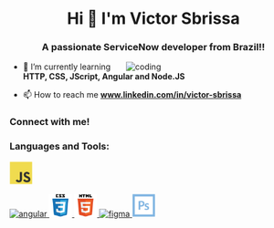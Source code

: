 <h1 align="middle">Hi 👋 I'm Victor Sbrissa</h1>
<h3 align="middle">A passionate ServiceNow developer from Brazil!!</h3>
<img align="right" alt="coding" width="300" src="https://media0.giphy.com/media/L8K62iTDkzGX6/giphy.gif?cid=790b761109bcf2d1c119b281aa4f6b65ea6e5e2074a56d47&rid=giphy.gif&ct=g">

- 🌱 I’m currently learning **HTTP, CSS, JScript, Angular and Node.JS**

- 📫 How to reach me **www.linkedin.com/in/victor-sbrissa**

<h3 align="left">Connect with me!</h3>
<p align="left">
</p>

<h3 align="left">Languages and Tools:</h3>
<a href="https://developer.mozilla.org/en-US/docs/Web/JavaScript" target="_blank" rel="noreferrer"> <img src="https://raw.githubusercontent.com/devicons/devicon/master/icons/javascript/javascript-original.svg" alt="javascript" width="40" height="40"/> </a><p align="left"> </a> <a href="https://angular.io" target="_blank" rel="noreferrer"> <img src="https://angular.io/assets/images/logos/angular/angular.svg" alt="angular" width="40" height="40"/> </a> <a href="https://www.w3schools.com/css/" target="_blank" rel="noreferrer"> <img src="https://raw.githubusercontent.com/devicons/devicon/master/icons/css3/css3-original-wordmark.svg" alt="css3" width="40" height="40"/> </a><a href="https://www.w3.org/html/" target="_blank" rel="noreferrer"> <img src="https://raw.githubusercontent.com/devicons/devicon/master/icons/html5/html5-original-wordmark.svg" alt="html5" width="40" height="40"/> </a> <a href="https://www.figma.com/" target="_blank" rel="noreferrer"> <img src="https://www.vectorlogo.zone/logos/figma/figma-icon.svg" alt="figma" width="40" height="40"/> </a> <a href="https://www.photoshop.com/en" target="_blank" rel="noreferrer"> <img src="https://raw.githubusercontent.com/devicons/devicon/master/icons/photoshop/photoshop-line.svg" alt="photoshop" width="40" height="40"/> 
